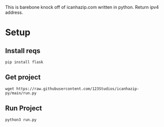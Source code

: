 This is barebone knock off of icanhazip.com written in python. Return ipv4 address.

# Setup
## Install reqs
```
pip install flask
```
## Get project
```
wget https://raw.githubusercontent.com/123Studios/icanhazip-py/main/run.py
```
## Run Project
```
python3 run.py
```

